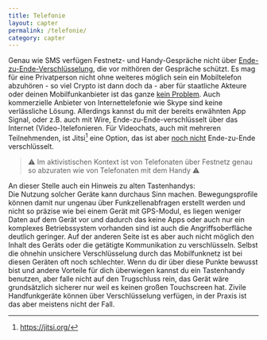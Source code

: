 ```yaml
---
title: Telefonie
layout: capter
permalink: /telefonie/
category: capter
---
```

Genau wie SMS verfügen Festnetz- und Handy-Gespräche nicht über [Ende-zu-Ende-Verschlüsselung](https://de.wikipedia.org/wiki/Ende-zu-Ende-Verschl%C3%BCsselung), die vor mithören der Gespräche schützt. Es mag für eine Privatperson nicht ohne weiteres möglich sein ein Mobiltelefon abzuhören - so viel Crypto ist dann doch da - aber für staatliche Akteure oder deinen Mobilfunkanbieter ist das ganze [kein Problem](https://de.wikipedia.org/wiki/Telekommunikations%C3%BCberwachung). Auch kommerzielle Anbieter von Internettelefonie wie Skype sind keine verlässliche Lösung. Allerdings kannst du mit der bereits erwähnten App Signal, oder z.B. auch mit Wire, Ende-zu-Ende-verschlüsselt über das Internet (Video-)telefonieren. Für Videochats, auch mit mehreren Teilnehmenden, ist Jitsi[^Jitsi] eine Option, das ist aber [noch nicht](https://jitsi.org/blog/e2ee/) Ende-zu-Ende verschlüsselt. 

> ⚠ Im aktivistischen Kontext ist von Telefonaten über Festnetz genau so abzuraten wie von Telefonaten mit dem Handy ⚠

An dieser Stelle auch ein Hinweis zu alten Tastenhandys:<br>
Die Nutzung solcher Geräte kann durchaus Sinn machen.
Bewegungsprofile können damit nur ungenau über Funkzellenabfragen erstellt werden und nicht so präzise wie bei einem Gerät mit GPS-Modul, es liegen weniger Daten auf dem Gerät vor und dadurch das keine Apps oder auch nur ein komplexes Betriebssystem vorhanden sind ist auch die Angriffsoberfläche deutlich geringer. Auf der anderen Seite ist es aber auch nicht möglich den Inhalt des Geräts oder die getätigte Kommunikation zu verschlüsseln. Selbst die ohnehin unsichere Verschlüsselung durch das Mobilfunknetz ist bei diesen Geräten oft noch schlechter. Wenn du dir über diese Punkte bewusst bist und andere Vorteile für dich überwiegen kannst du ein Tastenhandy benutzen, aber falle nicht auf den Trugschluss rein, das Gerät wäre grundsätzlich sicherer nur weil es keinen großen Touchscreen hat. 
Zivile Handfunkgeräte können über Verschlüsselung verfügen, in der Praxis ist das aber meistens nicht der Fall.

[^Jitsi]: https://jitsi.org/
